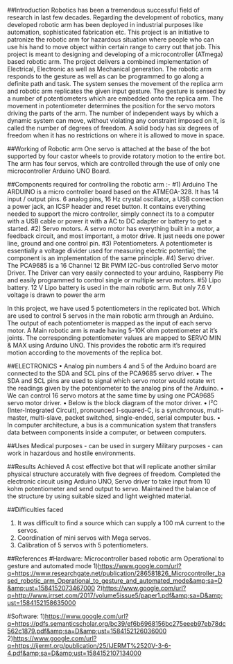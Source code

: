##Introduction
Robotics has been a tremendous successful field of research in last few decades. Regarding the development of robotics, many developed robotic arm has been deployed in industrial purposes like automation, sophisticated fabrication etc. This project is an initiative to patronize the robotic arm for hazardous situation where people who can use his hand to move object within certain range to carry out that job. This project is meant to designing and developing of a microcontroller (ATmega) based robotic arm. The project delivers a combined implementation of Electrical, Electronic as well as Mechanical generation.
The robotic arm responds to the gesture as well as can be programmed to go along a definite path and task. The system senses the movement of the replica arm and robotic arm replicates the given input gesture. The gesture is sensed by a number of potentiometers which are embedded onto the replica arm. The movement in potentiometer determines the position for the servo motors driving the parts of the arm. The number of independent ways by which a dynamic system can move, without violating any constraint imposed on  it,  is  called  the  number  of  degrees  of freedom. A  solid  body  has  six  degrees  of  freedom  when  it  has  no  restrictions  on where  it  is  allowed  to  move  in  space. 

##Working of Robotic arm
One servo is attached at the base of the bot supported by four castor wheels to provide rotatory motion to the entire bot. The  arm  has  four  servos,  which  are  controlled  through  the  use  of  only  one microcontroller Arduino UNO Board.

##Components required for  controlling the robotic arm :-
#1)	Arduino 
The ARDUINO is a micro controller board based on the ATMEGA-328. It has 14 input / output pins. 6 analog pins, 16 Hz crystal oscillator, a USB connection a power jack, an ICSP header and reset button. It contains everything needed to support the micro controller, simply connect its to a computer with a USB cable or power it with a AC to DC adapter or battery to get a started.
#2)	Servo motors.
A servo motor has everything built in a motor, a feedback circuit, and most important, a motor drive. It just needs one power line, ground and one control pin.
#3)	Potentiometers.
A potentiometer is essentially a voltage divider used for measuring electric potential; the component is an implementation of the same principle. 
#4)	Servo driver.
The PCA9685 is a 16 Channel 12 Bit PWM I2C-bus controlled Servo motor Driver. The Driver can very easily connected to your arduino, Raspberry Pie and easily programmed to control single or multiple servo motors.
#5)	Lipo battery.
12 V Lipo battery is used in the main robotic arm. But only 7.6 V voltage is drawn to power the arm


In this project, we have used 5 potentiometers in the replicated bot. Which are used to control 5 servos in the main robotic arm through an Arduino. The output of each potentiometer is mapped as the input of each servo motor.
A Main robotic arm is made having 5-10K ohm potentiometer at it’s joints. The corresponding potentiometer values are mapped to SERVO MIN & MAX using Arduino UNO. This provides the robotic arm it’s required motion according to the movements of the replica bot.

##ELECTRONICS 
•	Analog pin numbers 4 and 5 of the Arduino board are connected to the SDA and SCL pins of the PCA9685 servo driver.
•	The SDA and SCL pins are used to signal which servo motor would rotate wrt the readings given by the potentiometer to the analog pins of the Arduino.
•	We can control 16 servo motors at the same time by using one PCA9685 servo motor driver.
•	Below is the block diagram of the motor driver.
•	I²C (Inter-Integrated Circuit), pronounced I-squared-C, is a synchronous, multi-master, multi-slave, packet switched, single-ended, serial computer bus.
•	In computer architecture, a bus is a communication system that transfers data between components inside a computer, or between computers.

##Uses 
Medical purposes - can be used in surgery
Military purposes - can work in hazardous and hostile environments.

##Results Achieved
A cost effective bot that will replicate another similar physical structure accurately with five degrees of freedom. Completed the electronic circuit using Arduino UNO, Servo driver to take input from 10 kohm potentiometer and send output to servo. Maintained the balance of the structure by using suitable sized and light weighted material.

##Difficulties faced
1)	It was difficult to find a source which can supply a 100 mA current to the servos. 
2)	Coordination of mini servos with Mega servos.
3)	Calibration of 5 servos with 5 potentiometers.

##References
#Hardware:
Microcontroller based robotic arm Operational to gesture and automated mode 
1)https://www.google.com/url?q=https://www.researchgate.net/publication/286581826_Microcontroller_based_robotic_arm_Operational_to_gesture_and_automated_mode&amp;sa=D&amp;ust=1584152073467000
2)https://www.google.com/url?q=http://www.jrrset.com/2017/volume5issue5/paper1.pdf&amp;sa=D&amp;ust=1584152158635000

#Software:
1)https://www.google.com/url?q=https://pdfs.semanticscholar.org/bc39/ef6b6968156bc275eeeb97eb78dc562c1879.pdf&amp;sa=D&amp;ust=1584152126036000
2)https://www.google.com/url?q=https://ijermt.org/publication/25/IJERMT%2520V-3-6-4.pdf&amp;sa=D&amp;ust=1584152107134000


